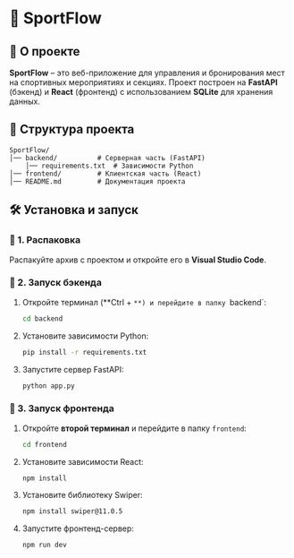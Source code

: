 # 🚀 SportFlow

## 📌 О проекте
**SportFlow** – это веб-приложение для управления и бронирования мест на спортивных мероприятиях и секциях. Проект построен на **FastAPI** (бэкенд) и **React** (фронтенд) с использованием **SQLite** для хранения данных.

## 📂 Структура проекта
```
SportFlow/
│── backend/          # Серверная часть (FastAPI)
    │── requirements.txt  # Зависимости Python
│── frontend/         # Клиентская часть (React)
│── README.md         # Документация проекта
```

## 🛠️ Установка и запуск
### 🔹 1. Распаковка
Распакуйте архив с проектом и откройте его в **Visual Studio Code**.

### 🔹 2. Запуск бэкенда
1. Откройте терминал (**Ctrl + `**) и перейдите в папку `backend`:
   ```sh
   cd backend
   ```
2. Установите зависимости Python:
   ```sh
   pip install -r requirements.txt
   ```
3. Запустите сервер FastAPI:
   ```sh
   python app.py
   ```

### 🔹 3. Запуск фронтенда
1. Откройте **второй терминал** и перейдите в папку `frontend`:
   ```sh
   cd frontend
   ```
2. Установите зависимости React:
   ```sh
   npm install
   ```
3. Установите библиотеку Swiper:
   ```sh
   npm install swiper@11.0.5
   ```
4. Запустите фронтенд-сервер:
   ```sh
   npm run dev
   ```